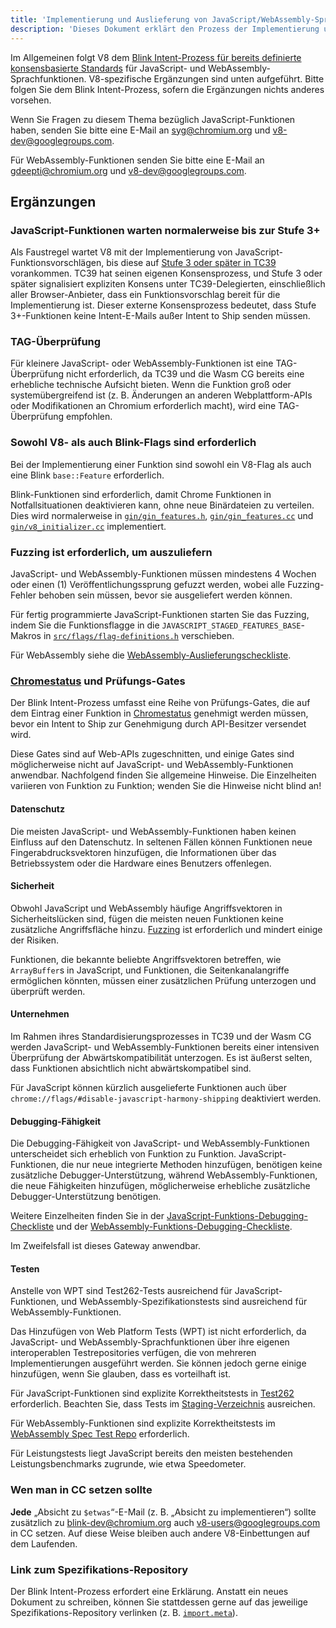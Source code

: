 ```yaml
---
title: 'Implementierung und Auslieferung von JavaScript/WebAssembly-Sprachfunktionen'
description: 'Dieses Dokument erklärt den Prozess der Implementierung und Auslieferung von JavaScript- oder WebAssembly-Sprachfunktionen in V8.'
---
```

Im Allgemeinen folgt V8 dem [Blink Intent-Prozess für bereits definierte konsensbasierte Standards](https://www.chromium.org/blink/launching-features/#process-existing-standard) für JavaScript- und WebAssembly-Sprachfunktionen. V8-spezifische Ergänzungen sind unten aufgeführt. Bitte folgen Sie dem Blink Intent-Prozess, sofern die Ergänzungen nichts anderes vorsehen.

Wenn Sie Fragen zu diesem Thema bezüglich JavaScript-Funktionen haben, senden Sie bitte eine E-Mail an syg@chromium.org und v8-dev@googlegroups.com.

Für WebAssembly-Funktionen senden Sie bitte eine E-Mail an gdeepti@chromium.org und v8-dev@googlegroups.com.

## Ergänzungen

### JavaScript-Funktionen warten normalerweise bis zur Stufe 3+

Als Faustregel wartet V8 mit der Implementierung von JavaScript-Funktionsvorschlägen, bis diese auf [Stufe 3 oder später in TC39](https://tc39.es/process-document/) vorankommen. TC39 hat seinen eigenen Konsensprozess, und Stufe 3 oder später signalisiert expliziten Konsens unter TC39-Delegierten, einschließlich aller Browser-Anbieter, dass ein Funktionsvorschlag bereit für die Implementierung ist. Dieser externe Konsensprozess bedeutet, dass Stufe 3+-Funktionen keine Intent-E-Mails außer Intent to Ship senden müssen.

### TAG-Überprüfung

Für kleinere JavaScript- oder WebAssembly-Funktionen ist eine TAG-Überprüfung nicht erforderlich, da TC39 und die Wasm CG bereits eine erhebliche technische Aufsicht bieten. Wenn die Funktion groß oder systemübergreifend ist (z. B. Änderungen an anderen Webplattform-APIs oder Modifikationen an Chromium erforderlich macht), wird eine TAG-Überprüfung empfohlen.

### Sowohl V8- als auch Blink-Flags sind erforderlich

Bei der Implementierung einer Funktion sind sowohl ein V8-Flag als auch eine Blink `base::Feature` erforderlich.

Blink-Funktionen sind erforderlich, damit Chrome Funktionen in Notfallsituationen deaktivieren kann, ohne neue Binärdateien zu verteilen. Dies wird normalerweise in [`gin/gin_features.h`](https://source.chromium.org/chromium/chromium/src/+/main:gin/gin_features.h), [`gin/gin_features.cc`](https://source.chromium.org/chromium/chromium/src/+/main:gin/gin_features.cc) und [`gin/v8_initializer.cc`](https://source.chromium.org/chromium/chromium/src/+/main:gin/v8_initializer.cc) implementiert.

### Fuzzing ist erforderlich, um auszuliefern

JavaScript- und WebAssembly-Funktionen müssen mindestens 4 Wochen oder einen (1) Veröffentlichungssprung gefuzzt werden, wobei alle Fuzzing-Fehler behoben sein müssen, bevor sie ausgeliefert werden können.

Für fertig programmierte JavaScript-Funktionen starten Sie das Fuzzing, indem Sie die Funktionsflagge in die `JAVASCRIPT_STAGED_FEATURES_BASE`-Makros in [`src/flags/flag-definitions.h`](https://source.chromium.org/chromium/chromium/src/+/master:v8/src/flags/flag-definitions.h) verschieben.

Für WebAssembly siehe die [WebAssembly-Auslieferungscheckliste](/docs/wasm-shipping-checklist).

### [Chromestatus](https://chromestatus.com/) und Prüfungs-Gates

Der Blink Intent-Prozess umfasst eine Reihe von Prüfungs-Gates, die auf dem Eintrag einer Funktion in [Chromestatus](https://chromestatus.com/) genehmigt werden müssen, bevor ein Intent to Ship zur Genehmigung durch API-Besitzer versendet wird.

Diese Gates sind auf Web-APIs zugeschnitten, und einige Gates sind möglicherweise nicht auf JavaScript- und WebAssembly-Funktionen anwendbar. Nachfolgend finden Sie allgemeine Hinweise. Die Einzelheiten variieren von Funktion zu Funktion; wenden Sie die Hinweise nicht blind an!

#### Datenschutz

Die meisten JavaScript- und WebAssembly-Funktionen haben keinen Einfluss auf den Datenschutz. In seltenen Fällen können Funktionen neue Fingerabdrucksvektoren hinzufügen, die Informationen über das Betriebssystem oder die Hardware eines Benutzers offenlegen.

#### Sicherheit

Obwohl JavaScript und WebAssembly häufige Angriffsvektoren in Sicherheitslücken sind, fügen die meisten neuen Funktionen keine zusätzliche Angriffsfläche hinzu. [Fuzzing](#fuzzing) ist erforderlich und mindert einige der Risiken.

Funktionen, die bekannte beliebte Angriffsvektoren betreffen, wie `ArrayBuffer`s in JavaScript, und Funktionen, die Seitenkanalangriffe ermöglichen könnten, müssen einer zusätzlichen Prüfung unterzogen und überprüft werden.

#### Unternehmen

Im Rahmen ihres Standardisierungsprozesses in TC39 und der Wasm CG werden JavaScript- und WebAssembly-Funktionen bereits einer intensiven Überprüfung der Abwärtskompatibilität unterzogen. Es ist äußerst selten, dass Funktionen absichtlich nicht abwärtskompatibel sind.

Für JavaScript können kürzlich ausgelieferte Funktionen auch über `chrome://flags/#disable-javascript-harmony-shipping` deaktiviert werden.

#### Debugging-Fähigkeit

Die Debugging-Fähigkeit von JavaScript- und WebAssembly-Funktionen unterscheidet sich erheblich von Funktion zu Funktion. JavaScript-Funktionen, die nur neue integrierte Methoden hinzufügen, benötigen keine zusätzliche Debugger-Unterstützung, während WebAssembly-Funktionen, die neue Fähigkeiten hinzufügen, möglicherweise erhebliche zusätzliche Debugger-Unterstützung benötigen.

Weitere Einzelheiten finden Sie in der [JavaScript-Funktions-Debugging-Checkliste](https://docs.google.com/document/d/1_DBgJ9eowJJwZYtY6HdiyrizzWzwXVkG5Kt8s3TccYE/edit#heading=h.u5lyedo73aa9) und der [WebAssembly-Funktions-Debugging-Checkliste](https://goo.gle/devtools-wasm-checklist).

Im Zweifelsfall ist dieses Gateway anwendbar.

#### Testen

Anstelle von WPT sind Test262-Tests ausreichend für JavaScript-Funktionen, und WebAssembly-Spezifikationstests sind ausreichend für WebAssembly-Funktionen.

Das Hinzufügen von Web Platform Tests (WPT) ist nicht erforderlich, da JavaScript- und WebAssembly-Sprachfunktionen über ihre eigenen interoperablen Testrepositories verfügen, die von mehreren Implementierungen ausgeführt werden. Sie können jedoch gerne einige hinzufügen, wenn Sie glauben, dass es vorteilhaft ist.

Für JavaScript-Funktionen sind explizite Korrektheitstests in [Test262](https://github.com/tc39/test262) erforderlich. Beachten Sie, dass Tests im [Staging-Verzeichnis](https://github.com/tc39/test262/blob/main/CONTRIBUTING.md#staging) ausreichen.

Für WebAssembly-Funktionen sind explizite Korrektheitstests im [WebAssembly Spec Test Repo](https://github.com/WebAssembly/spec/tree/master/test) erforderlich.

Für Leistungstests liegt JavaScript bereits den meisten bestehenden Leistungsbenchmarks zugrunde, wie etwa Speedometer.

### Wen man in CC setzen sollte

**Jede** „Absicht zu `$etwas`“-E-Mail (z. B. „Absicht zu implementieren“) sollte zusätzlich zu blink-dev@chromium.org auch v8-users@googlegroups.com in CC setzen. Auf diese Weise bleiben auch andere V8-Einbettungen auf dem Laufenden.

### Link zum Spezifikations-Repository

Der Blink Intent-Prozess erfordert eine Erklärung. Anstatt ein neues Dokument zu schreiben, können Sie stattdessen gerne auf das jeweilige Spezifikations-Repository verlinken (z. B. [`import.meta`](https://github.com/tc39/proposal-import-meta)).
